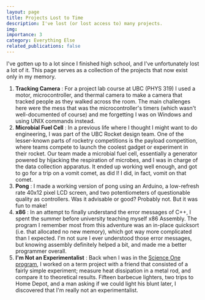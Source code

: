 ```yaml
---
layout: page
title: Projects Lost to Time
description: I've lost (or lost access to) many projects.
img:
importance: 3
category: Everything Else
related_publications: false
---
```


I've gotten up to a lot since I finished high school, and I've unfortunately lost a lot of it. This page serves as a collection of the projects that now exist only in my memory.

1. **Tracking Camera** : For a project lab course at UBC (PHYS 319) I used a motor, microcontroller, and thermal camera to make a camera that tracked people as they walked across the room. The main challenges here were the mess that was the microcontroller's timers (which wasn't well-documented of course) and me forgetting I was on Windows and using UNIX commands instead.
2. **Microbial Fuel Cell** : In a previous life where I thought I might want to do engineering, I was part of the UBC Rocket design team. One of the lesser-known parts of rocketry competitions is the payload competition, where teams compete to launch the coolest gadget or experiment in their rocket. Our team made a microbial fuel cell, essentially a generator powered by hijacking the respiration of microbes, and I was in charge of the data collection apparatus. It ended up working well enough, and got to go for a trip on a vomit comet, as did I! I did, in fact, vomit on that comet.
3. **Pong** : I made a working version of pong using an Arduino, a low-refresh rate 40x12 pixel LCD screen, and two potentiometers of questionable quality as controllers. Was it advisable or good? Probably not. But it was fun to make!
4. **x86** : In an attempt to finally understand the error messages of C++, I spent the summer before university teaching myself x86 Assembly. The program I remember most from this adventure was an in-place quicksort (i.e. that allocated no new memory), which got way more complicated than I expected. I'm not sure I ever understood those error messages, but knowing assembly definitely helped a bit, and made me a better programmer overall.
5. **I'm Not an Experimentalist** : Back when I was in the <a href = 'https://scienceone.ubc.ca/'>Science One program</a>, I worked on a term project with a friend that consisted of a fairly simple experiment; measure heat dissipation in a metal rod, and compare it to theoretical results. Fifteen barbecue lighters, two trips to Home Depot, and a man asking if we could light his blunt later, I discovered that I'm really not an experimentalist.

